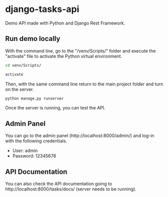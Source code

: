 # django-tasks-api
Demo API made with Python and Django Rest Framework.

## Run demo locally
With the command line, go to the "/venv/Scripts/" folder and execute the "activate" file to activate the Python virtual environment.
```bash
cd venv/Scripts/
```
```bash
activate
```

Then, with the same command line return to the main project folder and turn on the server.
```bash
python manage.py runserver
```
Once the server is running, you can test the API.

## Admin Panel
You can go to the admin panel (http://localhost:8000/admin/) and log-in with the following credentials.
- User: admin
- Password: 12345678

## API Documentation
You can also check the API documentation going to http://localhost:8000/tasks/docs/ (server needs to be running).
